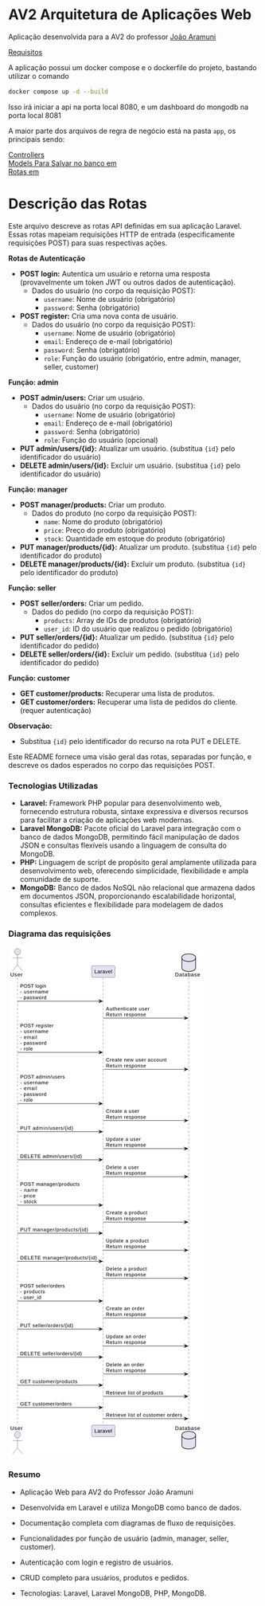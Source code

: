 # AV2 Arquitetura de Aplicações Web

Aplicação desenvolvida para a AV2 do professor [João Aramuni](https://github.com/joaopauloaramuni)

[Requisitos](requisitos.pdf)

A aplicação possui um docker compose e o dockerfile do projeto, bastando utilizar o comando

```bash
docker compose up -d --build
```

Isso irá iniciar a api na porta local 8080, e um dashboard do mongodb na porta local 8081

A maior parte dos arquivos de regra de negócio está na pasta `app`, os principais sendo:

[Controllers](app/Http/Controllers/)  
[Models Para Salvar no banco em](app/Models/)  
[Rotas em](routes/api.php)

# Descrição das Rotas

Este arquivo descreve as rotas API definidas em sua aplicação Laravel. Essas rotas mapeiam requisições HTTP de entrada (especificamente requisições POST) para suas respectivas ações.

**Rotas de Autenticação**

-   **POST login:** Autentica um usuário e retorna uma resposta (provavelmente um token JWT ou outros dados de autenticação).
    -   Dados do usuário (no corpo da requisição POST):
        -   `username`: Nome de usuário (obrigatório)
        -   `password`: Senha (obrigatório)
-   **POST register:** Cria uma nova conta de usuário.
    -   Dados do usuário (no corpo da requisição POST):
        -   `username`: Nome de usuário (obrigatório)
        -   `email`: Endereço de e-mail (obrigatório)
        -   `password`: Senha (obrigatório)
        -   `role`: Função do usuário (obrigatório, entre admin, manager, seller, customer)

**Função: admin**

-   **POST admin/users:** Criar um usuário.
    -   Dados do usuário (no corpo da requisição POST):
        -   `username`: Nome de usuário (obrigatório)
        -   `email`: Endereço de e-mail (obrigatório)
        -   `password`: Senha (obrigatório)
        -   `role`: Função do usuário (opcional)
-   **PUT admin/users/{id}:** Atualizar um usuário. (substitua `{id}` pelo identificador do usuário)
-   **DELETE admin/users/{id}:** Excluir um usuário. (substitua `{id}` pelo identificador do usuário)

**Função: manager**

-   **POST manager/products:** Criar um produto.
    -   Dados do produto (no corpo da requisição POST):
        -   `name`: Nome do produto (obrigatório)
        -   `price`: Preço do produto (obrigatório)
        -   `stock`: Quantidade em estoque do produto (obrigatório)
-   **PUT manager/products/{id}:** Atualizar um produto. (substitua `{id}` pelo identificador do produto)
-   **DELETE manager/products/{id}:** Excluir um produto. (substitua `{id}` pelo identificador do produto)

**Função: seller**

-   **POST seller/orders:** Criar um pedido.
    -   Dados do pedido (no corpo da requisição POST):
        -   `products`: Array de IDs de produtos (obrigatório)
        -   `user_id`: ID do usuário que realizou o pedido (obrigatório)
-   **PUT seller/orders/{id}:** Atualizar um pedido. (substitua `{id}` pelo identificador do pedido)
-   **DELETE seller/orders/{id}:** Excluir um pedido. (substitua `{id}` pelo identificador do pedido)

**Função: customer**

-   **GET customer/products:** Recuperar uma lista de produtos.
-   **GET customer/orders:** Recuperar uma lista de pedidos do cliente. (requer autenticação)

**Observação:**

-   Substitua `{id}` pelo identificador do recurso na rota PUT e DELETE.

Este README fornece uma visão geral das rotas, separadas por função, e descreve os dados esperados no corpo das requisições POST.

### Tecnologias Utilizadas

-   **Laravel:** Framework PHP popular para desenvolvimento web, fornecendo estrutura robusta, sintaxe expressiva e diversos recursos para facilitar a criação de aplicações web modernas.
-   **Laravel MongoDB:** Pacote oficial do Laravel para integração com o banco de dados MongoDB, permitindo fácil manipulação de dados JSON e consultas flexíveis usando a linguagem de consulta do MongoDB.
-   **PHP:** Linguagem de script de propósito geral amplamente utilizada para desenvolvimento web, oferecendo simplicidade, flexibilidade e ampla comunidade de suporte.
-   **MongoDB:** Banco de dados NoSQL não relacional que armazena dados em documentos JSON, proporcionando escalabilidade horizontal, consultas eficientes e flexibilidade para modelagem de dados complexos.

### Diagrama das requisições

<img src="diagram.png"/>

### Resumo

- Aplicação Web para AV2 do Professor João Aramuni

- Desenvolvida em Laravel e utiliza MongoDB como banco de dados.

- Documentação completa com diagramas de fluxo de requisições.

- Funcionalidades por função de usuário (admin, manager, seller, customer).

- Autenticação com login e registro de usuários.

- CRUD completo para usuários, produtos e pedidos.

- Tecnologias: Laravel, Laravel MongoDB, PHP, MongoDB.
